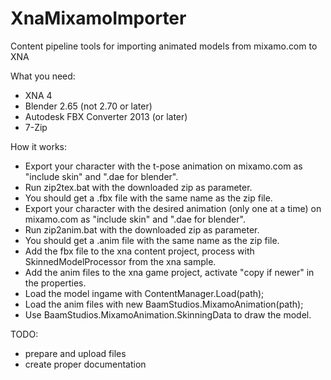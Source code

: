 XnaMixamoImporter
==========

Content pipeline tools for importing animated models from mixamo.com to XNA

What you need:
- XNA 4
- Blender 2.65 (not 2.70 or later)
- Autodesk FBX Converter 2013 (or later)
- 7-Zip

How it works:
- Export your character with the t-pose animation on mixamo.com as "include skin" and ".dae for blender".
- Run zip2tex.bat with the downloaded zip as parameter.
- You should get a .fbx file with the same name as the zip file.
- Export your character with the desired animation (only one at a time) on mixamo.com as "include skin" and ".dae for blender".
- Run zip2anim.bat with the downloaded zip as parameter.
- You should get a .anim file with the same name as the zip file.
- Add the fbx file to the xna content project, process with SkinnedModelProcessor from the xna sample.
- Add the anim files to the xna game project, activate "copy if newer" in the properties.
- Load the model ingame with ContentManager.Load<Model>(path);
- Load the anim files with new BaamStudios.MixamoAnimation(path);
- Use BaamStudios.MixamoAnimation.SkinningData to draw the model.

TODO: 
- prepare and upload files
- create proper documentation

